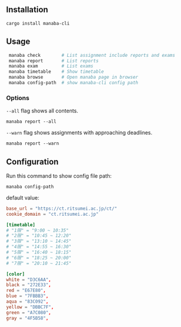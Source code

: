 ## Installation

```
cargo install manaba-cli
```

## Usage

```sh
 manaba check        # List assignment include reports and exams
 manaba report       # List reports
 manaba exam         # List exams
 manaba timetable    # Show timetable
 manaba browse       # Open manaba page in browser
 manaba config-path  # show manaba-cli config path
```

### Options

`--all` flag shows all contents.

```
manaba report --all
```

`--warn` flag shows assignments with approaching deadlines.

```
manaba report --warn
```

## Configuration

Run this command to show config file path:

```
manaba config-path
```

default value:

```toml
base_url = "https://ct.ritsumei.ac.jp/ct/"
cookie_domain = "ct.ritsumei.ac.jp"

[timetable]
# "1限" = "9:00 ~ 10:35"
# "2限" = "10:45 ~ 12:20"
# "3限" = "13:10 ~ 14:45"
# "4限" = "14:55 ~ 16:30"
# "5限" = "16:40 ~ 18:15"
# "6限" = "18:25 ~ 20:00"
# "7限" = "20:10 ~ 21:45"

[color]
white = "D3C6AA",
black = "272E33",
red = "E67E80",
blue = "7FBBB3",
aqua = "83C092",
yellow = "DBBC7F",
green = "A7C080",
gray = "4F5B58",
```
